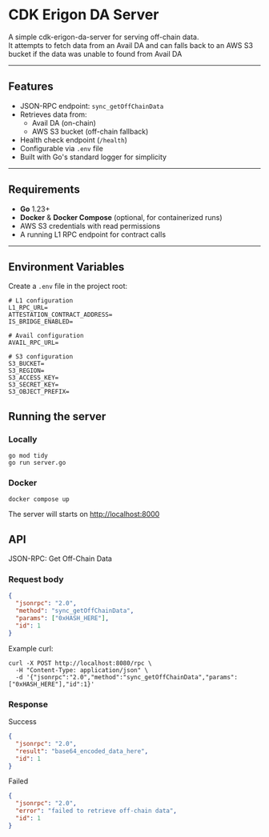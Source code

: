 # CDK Erigon DA Server

A simple cdk-erigon-da-server for serving off-chain data.  
It attempts to fetch data from an Avail DA and can falls back to an AWS S3 bucket if the data was unable to found from Avail DA

---

## Features

- JSON-RPC endpoint: `sync_getOffChainData`
- Retrieves data from:
  - Avail DA (on-chain)
  - AWS S3 bucket (off-chain fallback)
- Health check endpoint (`/health`)
- Configurable via `.env` file
- Built with Go's standard logger for simplicity

---

## Requirements

- **Go** 1.23+
- **Docker** & **Docker Compose** (optional, for containerized runs)
- AWS S3 credentials with read permissions
- A running L1 RPC endpoint for contract calls

---

## Environment Variables

Create a `.env` file in the project root:

```env
# L1 configuration
L1_RPC_URL=
ATTESTATION_CONTRACT_ADDRESS=
IS_BRIDGE_ENABLED=

# Avail configuration
AVAIL_RPC_URL=

# S3 configuration
S3_BUCKET=
S3_REGION=
S3_ACCESS_KEY=
S3_SECRET_KEY=
S3_OBJECT_PREFIX=
```

## Running the server

### Locally

```shell
go mod tidy
go run server.go
```

### Docker

```shell
docker compose up
```

The server will starts on <http://localhost:8000>

## API

JSON-RPC: Get Off-Chain Data

### Request body

```json
{
  "jsonrpc": "2.0",
  "method": "sync_getOffChainData",
  "params": ["0xHASH_HERE"],
  "id": 1
}
```

Example curl:

```shell
curl -X POST http://localhost:8080/rpc \
  -H "Content-Type: application/json" \
  -d '{"jsonrpc":"2.0","method":"sync_getOffChainData","params":["0xHASH_HERE"],"id":1}'
```

### Response

Success

```json
{
  "jsonrpc": "2.0",
  "result": "base64_encoded_data_here",
  "id": 1
}
```

Failed

```json
{
  "jsonrpc": "2.0",
  "error": "failed to retrieve off-chain data",
  "id": 1
}
```

